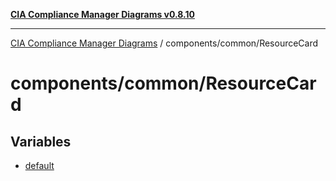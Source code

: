 [**CIA Compliance Manager Diagrams v0.8.10**](../../../README.md)

***

[CIA Compliance Manager Diagrams](../../../modules.md) / components/common/ResourceCard

# components/common/ResourceCard

## Variables

- [default](variables/default.md)
